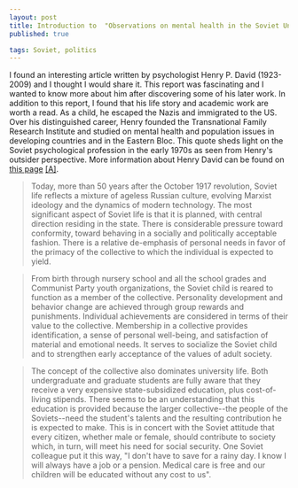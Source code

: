```yaml
---
layout: post
title: Introduction to  "Observations on mental health in the Soviet Union and Eastern Europe" by Henry P. David (1968)
published: true

tags: Soviet, politics
---
```


I found an interesting article written by psychologist Henry P. David (1923-2009) and I thought I 
would share it. This report was fascinating and I wanted to know more about him after discovering some 
of his later work. In addition to this report, I found that his life story and academic work are worth a read. 
As a child, he escaped the Nazis and 
immigrated to the US. Over his distinguished career, Henry founded the Transnational Family Research 
Institute and studied on mental health and population issues in developing countries and in the Eastern 
Bloc. This quote sheds light on the Soviet psychological profession in the early 1970s as seen from 
Henry's 
outsider perspective. More information about Henry David can be found on [this 
page](http://www.apa.org/international/pi/2010/04/tribute-david.aspx) 
[[A]](http://archive.is/P3j9G).


> Today, more than 50 years after the October 1917 revolution, 
> Soviet life reflects a mixture of ageless Russian culture, 
> evolving Marxist ideology and the dynamics of modern technology. 
> The most significant aspect of Soviet life is that it is planned, 
> with central direction residing in the state. There is 
> considerable pressure toward conformity, toward behaving in a 
> socially and politically acceptable fashion. There is a relative 
> de-emphasis of personal needs in favor of the primacy of the 
> collective to which the individual is expected to yield.


> From birth through nursery school and all the school grades and 
> Communist Party youth organizations, the Soviet child is reared 
> to function as a member of the collective. Personality 
> development and behavior change are achieved through group 
> rewards and punishments. Individual achievements are considered 
> in terms of their value to the collective. Membership in a 
> collective provides identification, a sense of personal 
> well-being, and satisfaction of material and emotional needs. It 
> serves to socialize the Soviet child and to strengthen early 
> acceptance of the values of adult society.


> The concept of the collective also dominates university life. 
> Both undergraduate and graduate students are fully aware that 
> they receive a very expensive state-subsidized education, plus 
> cost-of-living stipends. There seems to be an understanding that 
> this education is provided because the larger collective--the 
> people of the Soviets--need the student's talents and the 
> resulting contribution he is expected to make. This is in concert 
> with the Soviet attitude that every citizen, whether male or 
> female, should contribute to society which, in turn, will meet 
> his need for social security. One Soviet colleague put it this 
> way, "I don't have to save for a rainy day. I know I will always 
> have a job or a pension. Medical care is free and our children 
> will be educated without any cost to us".
